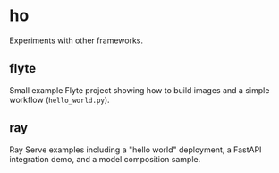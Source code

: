 # ho

Experiments with other frameworks.

## flyte
Small example Flyte project showing how to build images and a simple workflow (`hello_world.py`).

## ray
Ray Serve examples including a "hello world" deployment, a FastAPI integration demo, and a model composition sample.

